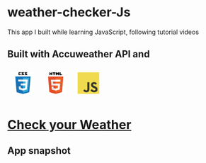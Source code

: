 # weather-checker-Js
This app I built while learning JavaScript, following tutorial videos

## Built with Accuweather API and

<div style="display: inline;"> 
  <img style="margin: 10px" src="https://raw.githubusercontent.com/devicons/devicon/master/icons/css3/css3-original-wordmark.svg" alt="CSS3" height="50" />  
  <img style="margin: 10px" src="https://raw.githubusercontent.com/devicons/devicon/master/icons/html5/html5-original-wordmark.svg" alt="HTML5" height="50" />
  <img style="margin: 10px" src="https://raw.githubusercontent.com/devicons/devicon/master/icons/javascript/javascript-original.svg" alt="JavaScript" height="50" />
</div>

# [Check your Weather](https://sayanpr8175.github.io/weather-checker-Js/)

## App snapshot
